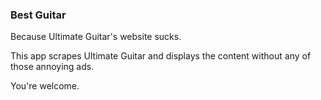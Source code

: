 ### Best Guitar
Because Ultimate Guitar's website sucks.

This app scrapes Ultimate Guitar and displays the content without any of those annoying ads.

You're welcome.

